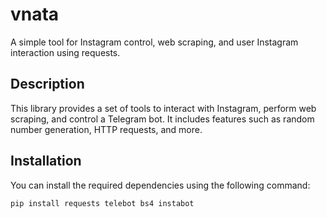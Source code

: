 # vnata

A simple tool for Instagram control, web scraping, and user Instagram interaction using requests.

## Description

This library provides a set of tools to interact with Instagram, perform web scraping, and control a Telegram bot. It includes features such as random number generation, HTTP requests, and more.

## Installation

You can install the required dependencies using the following command:

```sh
pip install requests telebot bs4 instabot